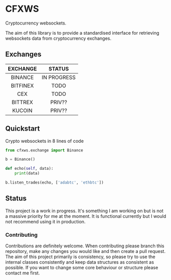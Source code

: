 # CFXWS
Cryptocurrency websockets.

The aim of this library is to provide a standardised interface for retrieving websockets data from cryptocurrency exchanges.

## Exchanges

|EXCHANGE|STATUS|
|:-:|:-:|
|BINANCE|IN PROGRESS|
|BITFINEX|TODO|
|CEX|TODO|
|BITTREX|PRIV??|
|KUCOIN|PRIV??|

## Quickstart

Crypto websockets in 8 lines of code

```python
from cfxws.exchange import Binance

b = Binance()

def echo(self, data):
    print(data)

b.listen_trades(echo, ['adabtc', 'ethbtc'])

```
## Status
This project is a work in progress. It's something I am working on but is not a massive priority for me at the moment. It is functional currently but I would not recommend using it in production. 

### Contributing
Contributions are definitely welcome. When contributing please branch this repository, make any changes you would like and then create a pull request.
The aim of this project primarily is consistency, so please try to use the internal classes consistently and keep data structures as consistent as possible.
If you want to change some core behaviour or structure please contact me first.
